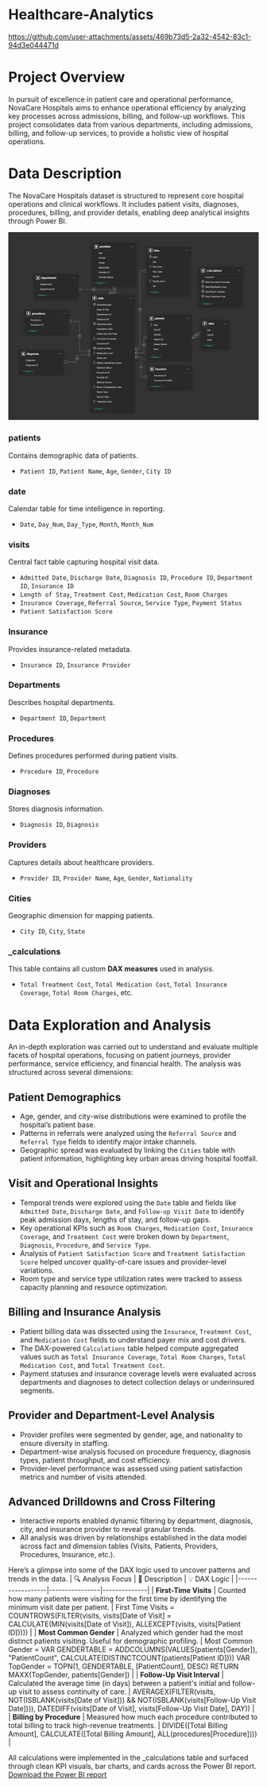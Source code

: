 # Healthcare-Analytics
https://github.com/user-attachments/assets/469b73d5-2a32-4542-83c1-94d3e044471d

# Project Overview
In pursuit of excellence in patient care and operational performance, NovaCare Hospitals aims to enhance operational efficiency by analyzing key processes across admissions, billing, and follow-up workflows. This project consolidates data from various departments, including admissions, billing, and follow-up services, to provide a holistic view of hospital operations. 

# Data Description
The NovaCare Hospitals dataset is structured to represent core hospital operations and clinical workflows. It includes patient visits, diagnoses, procedures, billing, and provider details, enabling deep analytical insights through Power BI.

![Healthcare-Analytics](Images/datamodel.jpg)
### patients
Contains demographic data of patients.
- `Patient ID`, `Patient Name`, `Age`, `Gender`, `City ID`

### date
Calendar table for time intelligence in reporting.
- `Date`, `Day_Num`, `Day_Type`, `Month`, `Month_Num`

### visits
Central fact table capturing hospital visit data.
- `Admitted Date`, `Discharge Date`, `Diagnosis ID`, `Procedure ID`, `Department ID`, `Insurance ID`
- `Length of Stay`, `Treatment Cost`, `Medication Cost`, `Room Charges`
- `Insurance Coverage`, `Referral Source`, `Service Type`, `Payment Status`
- `Patient Satisfaction Score`

### Insurance
Provides insurance-related metadata.
- `Insurance ID`, `Insurance Provider`

### Departments
Describes hospital departments.
- `Department ID`, `Department`

### Procedures
Defines procedures performed during patient visits.
- `Procedure ID`, `Procedure`

### Diagnoses
Stores diagnosis information.
- `Diagnosis ID`, `Diagnosis`

### Providers
Captures details about healthcare providers.
- `Provider ID`, `Provider Name`, `Age`, `Gender`, `Nationality`

### Cities
Geographic dimension for mapping patients.
- `City ID`, `City`, `State`

### _calculations
This table contains all custom **DAX measures** used in analysis.
- `Total Treatment Cost`, `Total Medication Cost`, `Total Insurance Coverage`, `Total Room Charges`, etc.

# Data Exploration and Analysis

An in-depth exploration was carried out to understand and evaluate multiple facets of hospital operations, focusing on patient journeys, provider performance, service efficiency, and financial health. The analysis was structured across several dimensions:

## Patient Demographics
- Age, gender, and city-wise distributions were examined to profile the hospital’s patient base.
- Patterns in referrals were analyzed using the `Referral Source` and `Referral Type` fields to identify major intake channels.
- Geographic spread was evaluated by linking the `Cities` table with patient information, highlighting key urban areas driving hospital footfall.

## Visit and Operational Insights
- Temporal trends were explored using the `Date` table and fields like `Admitted Date`, `Discharge Date`, and `Follow-up Visit Date` to identify peak admission days, lengths of stay, and follow-up gaps.
- Key operational KPIs such as `Room Charges`, `Medication Cost`, `Insurance Coverage`, and `Treatment Cost` were broken down by `Department`, `Diagnosis`, `Procedure`, and `Service Type`.
- Analysis of `Patient Satisfaction Score` and `Treatment Satisfaction Score` helped uncover quality-of-care issues and provider-level variations.
- Room type and service type utilization rates were tracked to assess capacity planning and resource optimization.

## Billing and Insurance Analysis
- Patient billing data was dissected using the `Insurance`, `Treatment Cost`, and `Medication Cost` fields to understand payer mix and cost drivers.
- The DAX-powered `Calculations` table helped compute aggregated values such as `Total Insurance Coverage`, `Total Room Charges`, `Total Medication Cost`, and `Total Treatment Cost`.
- Payment statuses and insurance coverage levels were evaluated across departments and diagnoses to detect collection delays or underinsured segments.

## Provider and Department-Level Analysis
- Provider profiles were segmented by gender, age, and nationality to ensure diversity in staffing.
- Department-wise analysis focused on procedure frequency, diagnosis types, patient throughput, and cost efficiency.
- Provider-level performance was assessed using patient satisfaction metrics and number of visits attended.

## Advanced Drilldowns and Cross Filtering
- Interactive reports enabled dynamic filtering by department, diagnosis, city, and insurance provider to reveal granular trends.
- All analysis was driven by relationships established in the data model across fact and dimension tables (Visits, Patients, Providers, Procedures, Insurance, etc.).

Here’s a glimpse into some of the DAX logic used to uncover patterns and trends in the data.
| 🔍 Analysis Focus | 📝 Description | 💡 DAX Logic |
|------------------|----------------|--------------|
| **First-Time Visits** | Counted how many patients were visiting for the first time by identifying the minimum visit date per patient. | First Time Visits = COUNTROWS(FILTER(visits, visits[Date of Visit] = CALCULATE(MIN(visits[Date of Visit]), ALLEXCEPT(visits, visits[Patient ID])))) |
| **Most Common Gender** | Analyzed which gender had the most distinct patients visiting. Useful for demographic profiling. | Most Common Gender = VAR GENDERTABLE = ADDCOLUMNS(VALUES(patients[Gender]), "PatientCount", CALCULATE(DISTINCTCOUNT(patients[Patient ID]))) VAR TopGender = TOPN(1, GENDERTABLE, [PatientCount], DESC) RETURN MAXX(TopGender, patients[Gender]) |
| **Follow-Up Visit Interval** | Calculated the average time (in days) between a patient's initial and follow-up visit to assess continuity of care. | AVERAGEX(FILTER(visits, NOT(ISBLANK(visits[Date of Visit])) && NOT(ISBLANK(visits[Follow-Up Visit Date]))), DATEDIFF(visits[Date of Visit], visits[Follow-Up Visit Date], DAY)) |
| **Billing by Procedure** | Measured how much each procedure contributed to total billing to track high-revenue treatments. | DIVIDE([Total Billing Amount], CALCULATE([Total Billing Amount], ALL(procedures[Procedure]))) |

All calculations were implemented in the _calculations table and surfaced through clean KPI visuals, bar charts, and cards across the Power BI report.
[Download the Power BI report](Healthcare-Analytics/Final_Report.pbix)


